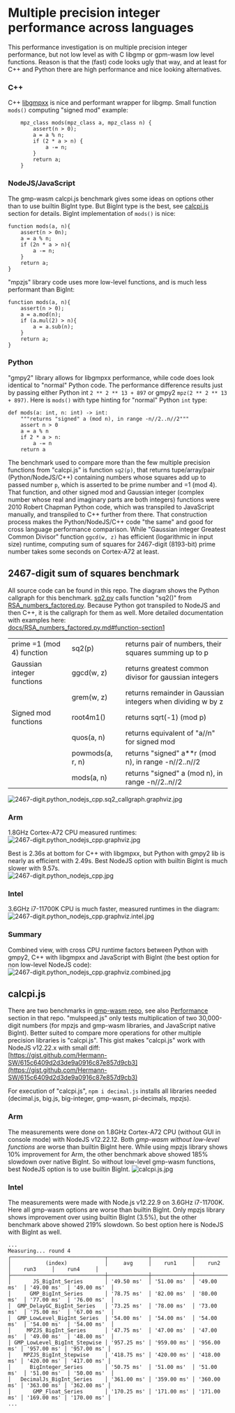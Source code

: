 # Multiple precision integer performance across languages

This performance investigation is on multiple precision integer performance, but not low level as with C libgmp or gpm-wasm low level functions. Reason is that the (fast) code looks ugly that way, and at least for C++ and Python there are high performance and nice looking alternatives.

### C++
C++ [libgmpxx](https://gmplib.org/manual/C_002b_002b-Class-Interface) is nice and performant wrapper for libgmp. Small function ```mods()``` computing "signed mod" example:
```
    mpz_class mods(mpz_class a, mpz_class n) {
        assert(n > 0);
        a = a % n;
        if (2 * a > n) {
            a -= n;
        }
        return a;
    }
```


### NodeJS/JavaScript

The gmp-wasm calcpi.js benchmark gives some ideas on options other than to use builtin BigInt type. But BigInt type is the best, see [calcpi.js](#calcpijs) section for details. BigInt implementation of ```mods()``` is nice:
```
function mods(a, n){
    assert(n > 0n);
    a = a % n;
    if (2n * a > n){
        a -= n;
    }
    return a;
}
```
"mpzjs" library code uses more low-level functions, and is much less performant than BigInt:  
```
function mods(a, n){
    assert(n > 0);
    a = a.mod(n);
    if (a.mul(2) > n){
        a = a.sub(n);
    }
    return a;
}
```


### Python
"gmpy2" library allows for libgmpxx performance, while code does look identical to "normal" Python code. The performance difference results just by passing either Python int ```2 ** 2 ** 13 + 897``` or gmpy2 ```mpz(2 ** 2 ** 13 + 897)```. Here is ```mods()``` with type hinting for "normal" Python ```int``` type:
```
def mods(a: int, n: int) -> int:
    """returns "signed" a (mod n), in range -n//2..n//2"""
    assert n > 0
    a = a % n
    if 2 * a > n:
        a -= n
    return a
```


The benchmark used to compare more than the few multiple precision functions from "calcpi.js" is function ```sq2(p)```, that returns tupe/array/pair (Python/NodeJS/C++) containing numbers whose squares add up to passed number ```p```, which is asserted to be prime number and =1 (mod 4). That function, and other signed mod and Gaussian integer (complex number whose real and imaginary parts are both integers) functions were 2010 Robert Chapman Python code, which was transpiled to JavaScript manually, and transpiled to C++ further from there. That construction process makes the Python/NodeJS/C++ code "the same" and good for cross language performance comparison. While "Gaussian integer Greatest Common Divisor" function ```ggcd(w, z)``` has efficient (logarithmic in input size) runtime, computing sum of squares for 2467-digit (8193-bit) prime number takes some seconds on Cortex-A72 at least.

## 2467-digit sum of squares benchmark

All source code can be found in this repo. The diagram shows the Python callgraph for this benchmark. [sq2.py](../python/sq2.py) calls function "sq2()" from [RSA_numbers_factored.py](../python/RSA_numbers_factored.py). Because Python got transpiled to NodeJS and then C++, it is the callgraph for them as well. More detailed documentation with examples here:  
[docs/RSA_numbers_factored.py.md#function-section1](python/docs/RSA_numbers_factored.py.md#function-section1)  

| | | |
|-|-|-|
| prime =1 (mod 4) function | sq2(p) | returns pair of numbers, their squares summing up to p |
| Gaussian integer functions  | ggcd(w, z) | returns greatest common divisor for gaussian integers |
| | grem(w, z) | returns remainder in Gaussian integers when dividing w by z |
| Signed mod functions | root4m1() | returns sqrt(-1) (mod p) |
| | quos(a, n) | returns equivalent of "a//n" for signed mod |
| | powmods(a, r, n) | returns "signed" a**r (mod n), in range -n//2..n//2 |
| | mods(a, n) |  returns "signed" a (mod n), in range -n//2..n//2 |

![2467-digit.python_nodejs_cpp.sq2_callgraph.graphviz.jpg](2467-digit.python_nodejs_cpp.sq2_callgraph.graphviz.jpg)

### Arm
1.8GHz Cortex-A72 CPU measured runtimes:   
![2467-digit.python_nodejs_cpp.graphviz.jpg](2467-digit.python_nodejs_cpp.graphviz.jpg)  

Best is 2.36s at bottom for C++ with libgmpxx, but Python with gmpy2 lib is nearly as efficient with 2.49s. Best NodeJS option with builtin BigInt is much slower with 9.57s.  
![2467-digit.python_nodejs_cpp.jpg](2467-digit.python_nodejs_cpp.jpg)

### Intel
3.6GHz i7-11700K CPU is much faster, measured runtimes in the diagram:  
![2467-digit.python_nodejs_cpp.graphviz.intel.jpg](2467-digit.python_nodejs_cpp.graphviz.intel.jpg)

### Summary

Combined view, with cross CPU runtime factors between Python with gmpy2, C++ with libgmpxx and JavaScript with BigInt (the best option for non low-level NodeJS code): 
![2467-digit.python_nodejs_cpp.graphviz.combined.jpg](2467-digit.python_nodejs_cpp.graphviz.combined.jpg)

## calcpi.js

There are two benchmarks in [gmp-wasm repo](https://github.com/Daninet/gmp-wasm/tree/master/benchmark), see also [Performance](https://github.com/Daninet/gmp-wasm/tree/master#performance) section in that repo. "mulspeed.js" only tests multiplication of two 30,000-digit numbers (for mpzjs and gmp-wasm libraries, and JavaScript native BigInt). Better suited to compare more operations for other multiple precision libraries is "calcpi.js". This gist makes "calcpi.js" work with NodeJS v12.22.x with small diff:  
[https://gist.github.com/Hermann-SW/615c6409d2d3de9a0916c87e857d9cb3](https://gist.github.com/Hermann-SW/615c6409d2d3de9a0916c87e857d9cb3)

For execution of "calcpi.js", ```npm i decimal.js``` installs all libraries needed (decimal.js, big.js, big-integer, gmp-wasm, pi-decimals, mpzjs).

### Arm 
The measurements were done on 1.8GHz Cortex-A72 CPU (without GUI in console mode) with NodeJS v12.22.12. Both *gmp-wasm without low-level functions* are worse than builtin BigInt here. While using mpzjs library shows 10% improvement for Arm, the other benchmark above showed 185% slowdown over native BigInt. So without low-level gmp-wasm functions, best NodeJS option is to use builtin BigInt.
![calcpi.js.jpg](calcpi.js.jpg)



### Intel

The measurements were made with Node.js v12.22.9 on 3.6GHz i7-11700K. Here all gmp-wasm options are worse than builtin BigInt. Only mpzjs library shows improvement over using builtin BigInt (3.5%), but the other benchmark above showed 219% slowdown. So best option here is NodeJS with BigInt as well.  
```
...
Measuring... round 4
┌──────────────────────────────┬─────────────┬─────────────┬─────────────┬─────────────┬─────────────┐
│           (index)            │     avg     │    run1     │    run2     │    run3     │    run4     │
├──────────────────────────────┼─────────────┼─────────────┼─────────────┼─────────────┼─────────────┤
│       JS_BigInt_Series       │ '49.50 ms'  │ '51.00 ms'  │ '49.00 ms'  │ '49.00 ms'  │ '49.00 ms'  │
│      GMP_BigInt_Series       │ '78.75 ms'  │ '82.00 ms'  │ '80.00 ms'  │ '77.00 ms'  │ '76.00 ms'  │
│  GMP_DelayGC_BigInt_Series   │ '73.25 ms'  │ '78.00 ms'  │ '73.00 ms'  │ '75.00 ms'  │ '67.00 ms'  │
│  GMP_LowLevel_BigInt_Series  │ '54.00 ms'  │ '54.00 ms'  │ '54.00 ms'  │ '54.00 ms'  │ '54.00 ms'  │
│     MPZJS_BigInt_Series      │ '47.75 ms'  │ '47.00 ms'  │ '47.00 ms'  │ '49.00 ms'  │ '48.00 ms'  │
│ GMP_LowLevel_BigInt_Stepwise │ '957.25 ms' │ '959.00 ms' │ '956.00 ms' │ '957.00 ms' │ '957.00 ms' │
│    MPZJS_BigInt_Stepwise     │ '418.75 ms' │ '420.00 ms' │ '418.00 ms' │ '420.00 ms' │ '417.00 ms' │
│      BigInteger_Series       │ '50.75 ms'  │ '51.00 ms'  │ '51.00 ms'  │ '51.00 ms'  │ '50.00 ms'  │
│   DecimalJs_BigInt_Series    │ '361.00 ms' │ '359.00 ms' │ '360.00 ms' │ '363.00 ms' │ '362.00 ms' │
│       GMP_Float_Series       │ '170.25 ms' │ '171.00 ms' │ '171.00 ms' │ '169.00 ms' │ '170.00 ms' │
...
```


